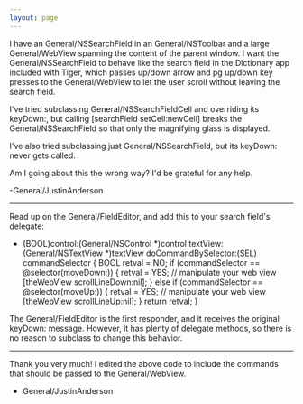 ```yaml
---
layout: page
---
```


I have an General/NSSearchField in an General/NSToolbar and a large General/WebView spanning the content of the parent window. I want the General/NSSearchField to behave like the search field in the Dictionary app included with Tiger, which passes up/down arrow and pg up/down key presses to the General/WebView to let the user scroll without leaving the search field.

I've tried subclassing General/NSSearchFieldCell and overriding its keyDown:, but calling [searchField setCell:newCell] breaks the General/NSSearchField so that only the magnifying glass is displayed.

I've also tried subclassing just General/NSSearchField, but its keyDown: never gets called.

Am I going about this the wrong way? I'd be grateful for any help.

-General/JustinAnderson

----

Read up on the General/FieldEditor, and add this to your search field's delegate:

    
- (BOOL)control:(General/NSControl *)control textView:(General/NSTextView *)textView doCommandBySelector:(SEL) commandSelector
{
     BOOL retval = NO;
     if (commandSelector == @selector(moveDown:)) {
         retval = YES;
         // manipulate your web view
         [theWebView scrollLineDown:nil];
     } else if (commandSelector == @selector(moveUp:)) {
         retval = YES;
         // manipulate your web view
         [theWebView scrollLineUp:nil];
     }
     return retval;
}


The General/FieldEditor is the first responder, and it receives the original keyDown: message.  However, it has plenty of delegate methods, so there is no reason to subclass to change this behavior.

----

Thank you very much! I edited the above code to include the commands that should be passed to the General/WebView.
- General/JustinAnderson